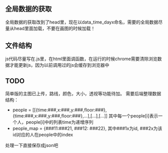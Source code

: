 ## 全局数据的获取

全局数据的获取改到了head里，现在以data_time_dayx命名，需要的全局数据尽量从head里面加载，不要在画图的时候加载！

## 文件结构
js代码尽量写在.js里，在html里面调函数，在运行的时候chrome需要清除浏览数据才能更新js，因为以前调用过的js会缓存到浏览器中

## TODO
简单版的主图已上传，路线，颜色，大小，透视等功能待加。
需要后端整理数据结构：
* people = [[{time:###,x:###,y:###,floor:###},{time:###,x:###,y:###,floor:###},...],[...],[...]]
  其中每一个people[i]表示一个人，people[i]中的列表time为递增序列
* people_map = {###11:###21, ###12: ###22}, 其中###1x为id, ###2x为该id对应的人在people中的index

处理一下直接保存成json吧
